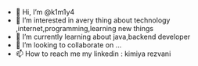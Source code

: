 - 👋 Hi, I’m @k1m1y4
- 👀 I’m interested in avery thing about technology ,internet,programming,learning new things
- 🌱 I’m currently learning about java,backend developer
- 💞️ I’m looking to collaborate on ...
- 📫 How to reach me 
my linkedin : kimiya rezvani


<!---
k1m1y4/k1m1y4 is a ✨ special ✨ repository because its `README.md` (this file) appears on your GitHub profile.
You can click the Preview link to take a look at your changes.
--->
